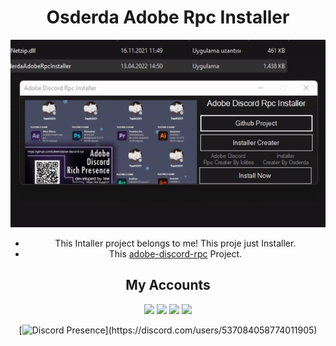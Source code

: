 <div align="center">
  
# Osderda Adobe Rpc Installer
  
![Osderda](https://github.com/Osderda/OsderdaAdobeDiscordRpcInstaller/blob/add-license-1/video/installer.gif)

- This Intaller project belongs to me! This proje just Installer.
- This [adobe-discord-rpc](https://github.com/lolitee/adobe-discord-rpc/) Project. 
</div>
<h2 align="center" >My Accounts</h2>
<p align="center">
<a href="https://discord.com/users/537084058774011905" target"blank_"><img src="https://img.shields.io/badge/discord%20-7289DA.svg?&style=for-the-badge&logo=discord&logoColor=white"></a>
<a href="https://github.com/osderda" target"blank_"><img src="https://img.shields.io/badge/GitHub%20-191717.svg?&style=for-the-badge&logo=github&logoColor=white"></a>
<a href="https://www.instagram.com/osderda/" target"blank_"><img src="https://img.shields.io/badge/INSTAGRAM%20-DC3175.svg?&style=for-the-badge&logo=instagram&logoColor=white"></a>
<a href="https://discord.gg/3k5aPZhdxR" target"blank_"><img src="https://img.shields.io/discord/813407969425227808?style=for-the-badge&color=7289da&label=Discord Server&logo=node.js&logoColor=white"></a>

 
<div align="center"> 
  
[![Discord Presence](https://lanyard-profile-readme.vercel.app/api/537084058774011905?hideDiscrim=true&borderRadius=30px&idleMessage=Probably%20doing%20something%20else...)](https://discord.com/users/537084058774011905)

</div>
